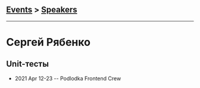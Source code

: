 ## [Events](../README.md) > [Speakers](../speakers.md)
---

# Сергей Рябенко

## Unit-тесты
- 2021 Apr 12-23 -- Podlodka Frontend Crew    
